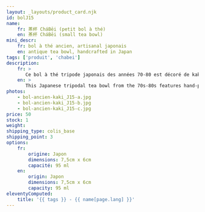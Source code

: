 ```yaml
---
layout: _layouts/product_card.njk
id: bolJ15
name:
    fr: 茶杯 CháBēi (petit bol à thé) 
    en: 茶杯 CháBēi (small tea bowl)
mini_descr:
    fr: bol à thé ancien, artisanal japonais
    en: antique tea bowl, handcrafted in Japan
tags: ['produit', 'chabei']
description: 
    fr: >
       Ce bol à thé tripode japonais des années 70-80 est décoré de kakis peints à la main, symboles de chance et d’abondance. Un motif à l’intérieur fait écho aux dessins extérieurs.<!--more--> Avec sa forme arrondie et généreuse, il dégage chaleur et convivialité, parfait pour un moment de thé paisible et harmonieux.
    en: >
       This Japanese tripodal tea bowl from the 70s-80s features hand-painted persimmons, symbols of luck and abundance. An interior motif echoes the exterior design.<!--more--> With its rounded and generous shape, it radiates warmth and conviviality, making it perfect for a peaceful and harmonious tea moment.
photos:
    - bol-ancien-kaki_J15-a.jpg
    - bol-ancien-kaki_J15-b.jpg
    - bol-ancien-kaki_J15-c.jpg
price: 50
stock: 1
weight:  
shipping_type: colis_base
shipping_point: 3
options:
    fr:
        origine: Japon
        dimensions: 7,5cm x 6cm
        capacité: 95 ml
    en:
        origin: Japon
        dimensions: 7,5cm x 6cm
        capacity: 95 ml
eleventyComputed:
    title: '{{ tags }} - {{ name[page.lang] }}'
---
```

